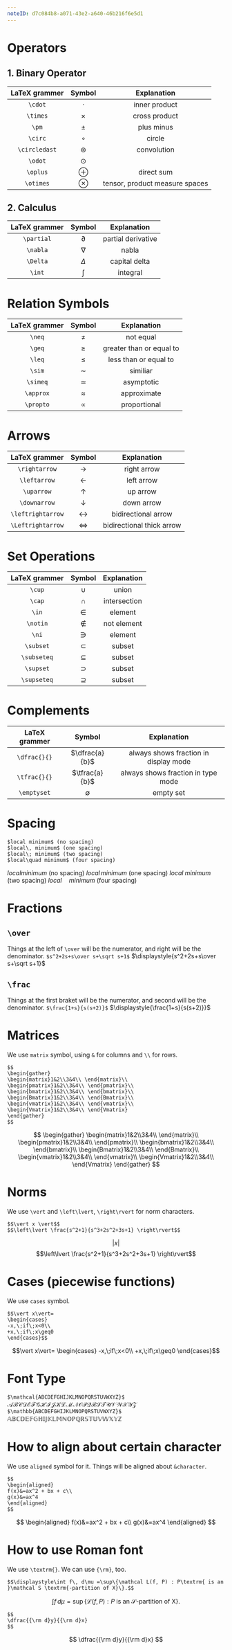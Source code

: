 ```yaml
---
noteID: d7c084b8-a071-43e2-a640-46b216f6e5d1
---
```

# Operators
## 1. Binary Operator
| LaTeX grammer |    Symbol     |          Explanation           |
| :-----------: | :-----------: | :----------------------------: |
|    `\cdot`    |    $\cdot$    |         inner product          |
|   `\times`    |   $\times$    |         cross product          |
|     `\pm`     |     $\pm$     |           plus minus           |
|    `\circ`    |    $\circ$    |             circle             |
| `\circledast` | $\circledast$ |          convolution           |
|    `\odot`    |    $\odot$    |                                |
|   `\oplus`    |   $\oplus$    |           direct sum           |
|   `\otimes`   |   $\otimes$   | tensor, product measure spaces |

## 2. Calculus
| LaTeX grammer |       Symbol        |    Explanation     |
| :-----------: | :-----------------: | :----------------: |
|  `\partial`   |     $\partial$      | partial derivative |
|   `\nabla`    |      $\nabla$       |       nabla        |
|   `\Delta`    |      $\Delta$       |   capital delta    |
|    `\int`     | $\displaystyle\int$ |      integral      |

# Relation Symbols
| LaTeX grammer |  Symbol   |       Explanation        |
| :-----------: | :-------: | :----------------------: |
|    `\neq`     |  $\neq$   |        not equal         |
|    `\geq`     |  $\geq$   | greater than or equal to |
|    `\leq`     |  $\leq$   |  less than or equal to   |
|    `\sim`     |  $\sim$   |         similiar         |
|   `\simeq`    | $\simeq$  |        asymptotic        |
|   `\approx`   | $\approx$ |       approximate        |
|   `\propto`   | $\propto$ |       proportional       |
# Arrows
|   LaTeX grammer   |      Symbol       |         Explanation         |
| :---------------: | :---------------: | :-------------------------: |
|   `\rightarrow`   |   $\rightarrow$   |        right arrow        |
|   `\leftarrow`    |   $\leftarrow$    |        left arrow         |
|    `\uparrow`     |    $\uparrow$     |         up arrow          |
|   `\downarrow`    |   $\downarrow$    |        down arrow         |
| `\leftrightarrow` | $\leftrightarrow$ |    bidirectional arrow    |
| `\Leftrightarrow` | $\Leftrightarrow$ | bidirectional thick arrow |
# Set Operations
| LaTeX grammer |   Symbol    |  Explanation   |
| :-----------: | :---------: | :------------: |
|    `\cup`     |   $\cup$    |    union     |
|    `\cap`     |   $\cap$    | intersection |
|     `\in`     |    $\in$    |   element    |
|   `\notin`    |  $\notin$   | not element  |
|     `\ni`     |    $\ni$    |   element    |
|   `\subset`   |  $\subset$  |    subset    |
|  `\subseteq`  | $\subseteq$ |    subset    |
|   `\supset`   |  $\supset$  |    subset    |
|  `\supseteq`  | $\supseteq$ |    subset    |
# Complements
| LaTeX grammer |     Symbol     |              Explanation              |
| :-----------: | :------------: | :-----------------------------------: |
| `\dfrac{}{}`  | $\dfrac{a}{b}$ | always shows fraction in display mode |
| `\tfrac{}{}`  | $\tfrac{a}{b}$ |  always shows fraction in type mode   |
|  `\emptyset`  |  $\emptyset$   |               empty set               |
# Spacing
```
$local minimum$ (no spacing)
$local\, minimum$ (one spacing)
$local\; minimum$ (two spacing)
$local\quad minimum$ (four spacing)
```
$local minimum$ (no spacing)
$local\, minimum$ (one spacing)
$local\; minimum$ (two spacing)
$local\quad minimum$ (four spacing)
# Fractions
## `\over`
Things at the left of `\over` will be the numerator, and right will be the denominator.
`$s^2+2s+s\over s+\sqrt s+1$`
$\displaystyle{s^2+2s+s\over s+\sqrt s+1}$
## `\frac`
Things at the first braket will be the numerator, and second will be the denominator.
`$\frac{1+s}{s(s+2)}$`
$\displaystyle{\frac{1+s}{s(s+2)}}$

# Matrices
We use `matrix` symbol, using `&` for columns and `\\` for rows.
```
$$
\begin{gather}
\begin{matrix}1&2\\3&4\\ \end{matrix}\\
\begin{pmatrix}1&2\\3&4\\ \end{pmatrix}\\
\begin{bmatrix}1&2\\3&4\\ \end{bmatrix}\\
\begin{Bmatrix}1&2\\3&4\\ \end{Bmatrix}\\
\begin{vmatrix}1&2\\3&4\\ \end{vmatrix}\\
\begin{Vmatrix}1&2\\3&4\\ \end{Vmatrix}
\end{gather}
$$
```
$$
\begin{gather}
\begin{matrix}1&2\\3&4\\ \end{matrix}\\
\begin{pmatrix}1&2\\3&4\\ \end{pmatrix}\\
\begin{bmatrix}1&2\\3&4\\ \end{bmatrix}\\
\begin{Bmatrix}1&2\\3&4\\ \end{Bmatrix}\\
\begin{vmatrix}1&2\\3&4\\ \end{vmatrix}\\
\begin{Vmatrix}1&2\\3&4\\ \end{Vmatrix}
\end{gather}
$$

# Norms
We use `\vert` and `\left\lvert`, `\right\rvert` for norm characters.
```
$$\vert x \vert$$
$$\left\lvert \frac{s^2+1}{s^3+2s^2+3s+1} \right\rvert$$
```
$$\vert x \vert$$
$$\left\lvert \frac{s^2+1}{s^3+2s^2+3s+1} \right\rvert$$
# Cases (piecewise functions)
We use `cases` symbol.
```
$$\vert x\vert=
\begin{cases}
-x,\;if\;x<0\\
+x,\;if\;x\geq0
\end{cases}$$
```
$$\vert x\vert=
\begin{cases}
-x,\;if\;x<0\\
+x,\;if\;x\geq0
\end{cases}$$
# Font Type
`$\mathcal{ABCDEFGHIJKLMNOPQRSTUVWXYZ}$`
$\mathcal{ABCDEFGHIJKLMNOPQRSTUVWXYZ}$
`$\mathbb{ABCDEFGHIJKLMNOPQRSTUVWXYZ}$`
$\mathbb{ABCDEFGHIJKLMNOPQRSTUVWXYZ}$

# How to align about certain character
We use `aligned` symbol for it. Things will be aligned about `&character`.
```
$$
\begin{aligned}
f(x)&=ax^2 + bx + c\\
g(x)&=ax^4
\end{aligned}
$$
```
$$
\begin{aligned}
f(x)&=ax^2 + bx + c\\
g(x)&=ax^4
\end{aligned}
$$

# How to use Roman font
We use `\textrm{}`. We can use `{\rm}`, too.
```
$$\displaystyle\int f\, d\mu =\sup\{\mathcal L(f, P) : P\textrm{ is an }\mathcal S \textrm{-partition of X}\}.$$
```
$$\displaystyle\int f\, d\mu =\sup\{\mathcal L(f, P) : P\textrm{ is an }\mathcal S \textrm{-partition of X}\}.$$
```
$$
\dfrac{{\rm d}y}{{\rm d}x}
$$
```
$$
\dfrac{{\rm d}y}{{\rm d}x}
$$
